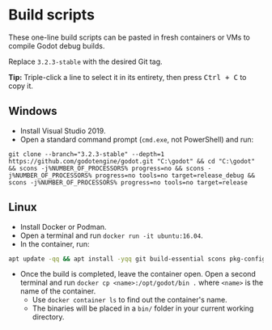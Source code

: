 # Build scripts

These one-line build scripts can be pasted in fresh containers or VMs to compile Godot debug builds.

Replace `3.2.3-stable` with the desired Git tag.

**Tip:** Triple-click a line to select it in its entirety, then press
<kbd>Ctrl + C</kbd> to copy it.

## Windows

- Install Visual Studio 2019.
- Open a standard command prompt (`cmd.exe`, not PowerShell) and run:

```batch
git clone --branch="3.2.3-stable" --depth=1 https://github.com/godotengine/godot.git "C:\godot" && cd "C:\godot" && scons -j%NUMBER_OF_PROCESSORS% progress=no && scons -j%NUMBER_OF_PROCESSORS% progress=no tools=no target=release_debug && scons -j%NUMBER_OF_PROCESSORS% progress=no tools=no target=release
```

## Linux

- Install Docker or Podman.
- Open a terminal and run `docker run -it ubuntu:16.04`.
- In the container, run:

```bash
apt update -qq && apt install -yqq git build-essential scons pkg-config libx11-dev libxcursor-dev libxinerama-dev libgl1-mesa-dev libglu-dev libasound2-dev libpulse-dev libudev-dev libxi-dev libxrandr-dev yasm && git clone --branch="3.2.3-stable" --depth=1 https://github.com/godotengine/godot.git /opt/godot && cd /opt/godot && scons -j$(nproc) progress=no && scons -j$(nproc) progress=no tools=no && scons -j$(nproc) progress=no tools=no target=release && scons platform=server -j$(nproc) progress=no && scons platform=server -j$(nproc) progress=no tools=no && scons platform=server -j$(nproc) progress=no tools=no target=release
```

- Once the build is completed, leave the container open. Open a second terminal and run `docker cp <name>:/opt/godot/bin .` where `<name>` is the name of the container.
  - Use `docker container ls` to find out the container's name.
  - The binaries will be placed in a `bin/` folder in your current working directory.
